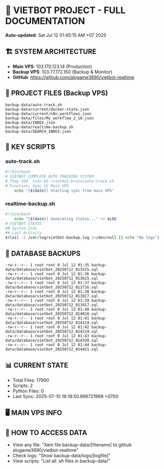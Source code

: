 # 🤖 VIETBOT PROJECT - FULL DOCUMENTATION
**Auto-updated**: Sat Jul 12 01:45:15 AM +07 2025

## 🏗️ SYSTEM ARCHITECTURE
- **Main VPS**: 103.170.123.14 (Production)
- **Backup VPS**: 103.77.172.150 (Backup & Monitor)
- **GitHub**: https://github.com/alogame3690/vietbot-realtime

## 📁 PROJECT FILES (Backup VPS)
```
backup-data/auto-track.sh
backup-data/current/docker-state.json
backup-data/current/n8n_workflows.json
backup-data/files/My_workflow_2_10.json
backup-data/INDEX.json
backup-data/realtime-backup.sh
backup-data/SEARCH_INDEX.json
```

## 🔧 KEY SCRIPTS
### auto-track.sh
```bash
#!/bin/bash
# VIETBOT COMPLETE AUTO TRACKING SYSTEM
# Thay thế toàn bộ /vietbot-brain/auto-track.sh
# Function: Sync từ Main VPS
    echo "[$(date)] Starting sync from main VPS"
```
### realtime-backup.sh
```bash
#!/bin/bash
    echo "[$(date)] Generating status..." >> $LOG
# VIETBOT STATUS
## System Info
## Last Activity
$(tail -5 /var/log/vietbot-backup.log 2>/dev/null || echo "No logs")
```

## 💾 DATABASE BACKUPS
```
-rw-r--r-- 1 root root 0 Jul 12 01:35 backup-data/database/vietbot_20250712_013515.sql
-rw-r--r-- 1 root root 0 Jul 12 01:36 backup-data/database/vietbot_20250712_013615.sql
-rw-r--r-- 1 root root 0 Jul 12 01:37 backup-data/database/vietbot_20250712_013716.sql
-rw-r--r-- 1 root root 0 Jul 12 01:38 backup-data/database/vietbot_20250712_013817.sql
-rw-r--r-- 1 root root 0 Jul 12 01:39 backup-data/database/vietbot_20250712_013917.sql
-rw-r--r-- 1 root root 0 Jul 12 01:40 backup-data/database/vietbot_20250712_014018.sql
-rw-r--r-- 1 root root 0 Jul 12 01:41 backup-data/database/vietbot_20250712_014119.sql
-rw-r--r-- 1 root root 0 Jul 12 01:42 backup-data/database/vietbot_20250712_014219.sql
-rw-r--r-- 1 root root 0 Jul 12 01:43 backup-data/database/vietbot_20250712_014320.sql
-rw-r--r-- 1 root root 0 Jul 12 01:44 backup-data/database/vietbot_20250712_014421.sql
```

## 📊 CURRENT STATE
- Total Files: 17990
- Scripts: 2
- Python Files: 0
- Last Sync: 2025-07-10 16:18:50.896721968 +0700

## 🖥️ MAIN VPS INFO


## 🚨 HOW TO ACCESS DATA
- View any file: "Xem file backup-data/[filename] từ github alogame3690/vietbot-realtime"
- Check logs: "Show backup-data/logs/[logfile]"
- View scripts: "List all .sh files in backup-data/"
